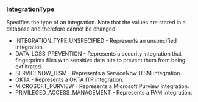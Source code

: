 ### IntegrationType
Specifies the type of an integration. Note that the values are stored in a
database and therefore cannot be changed.

- INTEGRATION_TYPE_UNSPECIFIED - Represents an unspecified integration.
- DATA_LOSS_PREVENTION - Represents a security integration that fingerprints files with sensitive
data hits to prevent them from being exfiltrated.
- SERVICENOW_ITSM - Represents a ServiceNow ITSM integration.
- OKTA - Represents a OKTA ITP integration.
- MICROSOFT_PURVIEW - Represents a Microsoft Purview integration.
- PRIVILEGED_ACCESS_MANAGEMENT - Represents a PAM integration.
